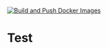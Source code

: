 [![Build and Push Docker Images](https://github.com/am05mhz/test-dock/actions/workflows/build.yml/badge.svg)](https://github.com/am05mhz/test-dock/actions/workflows/build.yml)

# Test